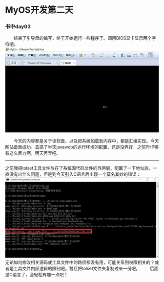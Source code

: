 # MyOS开发第二天 #
### 书中day03 ###
　　结束了引导盘的编写，终于开始运行一些程序了。调用BIOS显卡显示两个字符吧。<br>
![](MyOS.jpg)

　　今天的内容都是关于读软盘，以及把系统加载到内存中，都是汇编实现。今天网站备案成功，去搞了半天javaweb的运行环境的配置，还是没弄好，之前PHP哪有这么费力啊，明天再弄吧。

----------
之前我把tolset工具文件放在了系统源代码文件的外两层，配置了一下地址后，一直没有出什么问题，但是到今天引入C语言后出现一个莫名其妙的错误：
![](MyOS1.jpg)
　　无论如何修改相关源码或工具文件中的路径都没有用，可能关系到权限相关的？或者是工具文件内部逻辑的限制吧。暂且把tolset文件夹复制过来一份吧。
　　后面是C语言了，会轻松有趣一点吧！